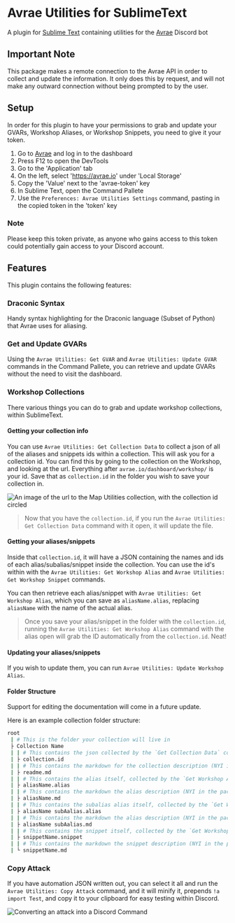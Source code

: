 # Avrae Utilities for SublimeText
A plugin for [Sublime Text](https://www.sublimetext.com/) containing utilities for the [Avrae](https://avrae.io) Discord bot

## Important Note
This package makes a remote connection to the Avrae API in order to collect and update the information. It only does this by request, and will not make any outward connection without being prompted to by the user.

## Setup
In order for this plugin to have your permissions to grab and update your GVARs, Workshop Aliases, or Workshop Snippets, you need to give it your token.

1. Go to [Avrae](https://avrae.io) and log in to the dashboard
2. Press F12 to open the DevTools
3. Go to the 'Application' tab
4. On the left, select 'https://avrae.io' under 'Local Storage'
5. Copy the 'Value' next to the 'avrae-token' key
6. In Sublime Text, open the Command Pallete
7. Use the ``Preferences: Avrae Utilities Settings`` command, pasting in the copied token in the 'token' key

### Note
Please keep this token private, as anyone who gains access to this token could potentially gain access to your Discord account.

## Features
This plugin contains the following features:

### Draconic Syntax
Handy syntax highlighting for the Draconic language (Subset of Python) that Avrae uses for aliasing.

### Get and Update GVARs
Using the ``Avrae Utilities: Get GVAR`` and ``Avrae Utilities: Update GVAR`` commands in the Command Pallete, you can retrieve and update GVARs without the need to visit the dashboard.

### Workshop Collections
There various things you can do to grab and update workshop collections, within SublimeText.

#### Getting your collection info
You can use ``Avrae Utilities: Get Collection Data`` to collect a json of all of the aliases and snippets ids within a collection. This will ask you for a collection id. You can find this by going to the collection on the Workshop, and looking at the url. Everything after ``avrae.io/dashboard/workshop/`` is your id. Save that as `collection.id` in the folder you wish to save your collection in. 

![An image of the url to the Map Utilities collection, with the collection id circled](https://media.discordapp.net/attachments/666401385335750666/877414197842030612/unknown.png)

> Now that you have the `collection.id`, if you run the ``Avrae Utilities: Get Collection Data`` command with it open, it will update the file.

#### Getting your aliases/snippets

Inside that `collection.id`, it will have a JSON containing the names and ids of each alias/subalias/snippet inside the collection. You can use the id's within with the ``Avrae Utilities: Get Workshop Alias`` and ``Avrae Utilities: Get Workshop Snippet`` commands.

You can then retrieve each alias/snippet with ``Avrae Utilities: Get Workshop Alias``, which you can save as ``aliasName.alias``, replacing ``aliasName`` with the name of the actual alias.

> Once you save your alias/snippet in the folder with the `collection.id`, running the ``Avrae Utilities: Get Workshop Alias`` command with the alias open will grab the ID automatically from the `collection.id`. Neat!

#### Updating your aliases/snippets

If you wish to update them, you can run ``Avrae Utilities: Update Workshop Alias``.

#### Folder Structure

Support for editing the documentation will come in a future update.

Here is an example collection folder structure:
```bash
root
 | # This is the folder your collection will live in
 ├ Collection Name
 | | # This contains the json collected by the `Get Collection Data` command
 | ├ collection.id 
 | | # This contains the markdown for the collection description (NYI in the package)
 | ├ readme.md 
 | | # This contains the alias itself, collected by the `Get Workshop Alias` command, and updated with the `Update Workshop Alias` command
 | ├ aliasName.alias 
 | | # This contains the markdown the alias description (NYI in the package)
 | ├ aliasName.md 
 | | # This contains the subalias alias itself, collected by the `Get Workshop Alias` command, and updated with the `Update Workshop Alias` command
 | ├ aliasName subAalias.alias 
 | | # This contains the markdown the alias description (NYI in the package)
 | ├ aliasName subAalias.md 
 | | # This contains the snippet itself, collected by the `Get Workshop Snippet` command, and updated with the `Update Workshop Snippet` command
 | ├ snippetName.snippet 
 | | # This contains the markdown the snippet description (NYI in the package)
 | └ snippetName.md 
```

### Copy Attack
If you have automation JSON written out, you can select it all and run the ``Avrae Utilities: Copy Attack`` command, and it will minify it, prepends ``!a import Test``, and copy it to your clipboard for easy testing within Discord.

![Converting an attack into a Discord Command](https://media.discordapp.net/attachments/666401385335750666/877409550733566002/2021-08-17_22-32-12.gif)